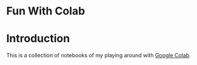 # Fun With Colab

# Introduction
This is a collection of notebooks of my playing around with [Google Colab](colab.research.google.com).
